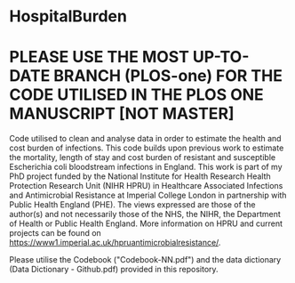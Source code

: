 # HospitalBurden
# PLEASE USE THE MOST UP-TO-DATE BRANCH (PLOS-one) FOR THE CODE UTILISED IN THE PLOS ONE MANUSCRIPT [NOT MASTER]
Code utilised to clean and analyse data in order to estimate the health and cost burden of infections.
This code builds upon previous work to estimate the mortality, length of stay and cost burden of resistant and susceptible Escherichia coli bloodstream infections in England.
This work is part of my PhD project funded by the National Institute for Health Research Health Protection Research Unit (NIHR HPRU) in Healthcare Associated Infections and Antimicrobial Resistance at Imperial College London in partnership with Public Health England (PHE). The views expressed are those of the author(s) and not necessarily those of the NHS, the NIHR, the Department of Health or Public Health England. More information on HPRU and current projects can be found on https://www1.imperial.ac.uk/hpruantimicrobialresistance/.

Please utilise the Codebook ("Codebook-NN.pdf") and the data dictionary (Data Dictionary - Github.pdf) provided in this repository.
